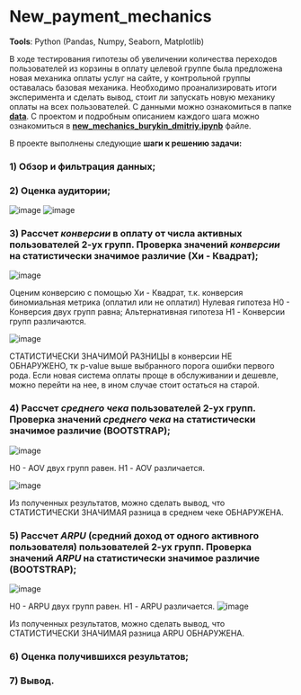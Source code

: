 # New_payment_mechanics

**Tools**: Python (Pandas, Numpy, Seaborn, Matplotlib)

В ходе тестирования гипотезы об увеличении количества переходов пользователей из корзины в оплату целевой группе была предложена новая механика оплаты услуг на сайте, у контрольной группы оставалась базовая механика. Необходимо проанализировать итоги эксперимента и сделать вывод, стоит ли запускать новую механику оплаты на всех пользователей. С данными можно ознакомиться в папке 
**[data](https://github.com/bdi2503/Product_Analysis_Pandas.Numpy.Seaborn/tree/main/New_payment_mechanics/data/ "Ссылка на папку с данными")**. С проектом и подробным описанием каждого шага можно ознакомиться в 
**[new_mechanics_burykin_dmitriy.ipynb](https://github.com/bdi2503/Product_Analysis_Pandas.Numpy.Seaborn/blob/main/New_payment_mechanics/new_mechanics_burykin_dmitriy.ipynb/ "Ссылка на проект")** 
файле.

В проекте выполнены следующие **шаги к решению задачи:**

### 1) Обзор и фильтрация данных;
### 2) Оценка аудитории;
![image](https://github.com/user-attachments/assets/3e8fb8e2-1490-4f37-8687-384c65e85141)
![image](https://github.com/user-attachments/assets/d78027d3-f3db-43a2-9455-9c774d23139e)

### 3) Рассчет _конверсии_ в оплату от числа активных пользователей 2-ух групп. Проверка значений _конверсии_ на статистически значимое различие (Хи - Квадрат);

![image](https://github.com/user-attachments/assets/6489866c-1c14-4289-91db-3bf5f998cef8)

Оценим конверсию с помощью Хи - Квадрат, т.к. конверсия биномиальная метрика (оплатил или не оплатил)
Нулевая гипотеза Н0 - Конверсия двух групп равна; Альтернативная гипотеза H1 - Конверсии групп различаются.

![image](https://github.com/user-attachments/assets/76e513c4-dc14-4d6d-a8bc-81d9a0eb3f9e)

СТАТИСТИЧЕСКИ ЗНАЧИМОЙ РАЗНИЦЫ в конверсии НЕ ОБНАРУЖЕНО, тк р-value выше выбранного порога ошибки первого рода. Если новая система оплаты проще в обслуживании и дешевле, можно перейти на нее, в ином случае стоит остаться на старой.


### 4) Рассчет _среднего чека_ пользователей 2-ух групп. Проверка значений _среднего чека_ на статистически значимое различие (BOOTSTRAP);
![image](https://github.com/user-attachments/assets/a77fa499-add7-42a9-b231-74595f7a47de)

H0 - AOV двух групп равен. Н1 - AOV различается.

![image](https://github.com/user-attachments/assets/bcb7aa94-e80d-42d3-a691-2207f61ecc0c)

Из полученных результатов, можно сделать вывод, что СТАТИСТИЧЕСКИ ЗНАЧИМАЯ разница в среднем чеке ОБНАРУЖЕНА.

### 5) Рассчет _ARPU_ (средний доход от одного активного пользователя) пользователей 2-ух групп. Проверка значений _ARPU_ на статистически значимое различие (BOOTSTRAP);
![image](https://github.com/user-attachments/assets/24fb0ed8-e1c2-4d0b-a141-70ce9f88215c)

H0 - ARPU двух групп равен. Н1 - ARPU различается.
![image](https://github.com/user-attachments/assets/13fafa23-f16d-4c2f-88d2-c4624f782933)

Из полученных результатов, можно сделать вывод, что СТАТИСТИЧЕСКИ ЗНАЧИМАЯ разница ARPU ОБНАРУЖЕНА.

### 6) Оценка получившихся результатов;
### 7) Вывод.
   



